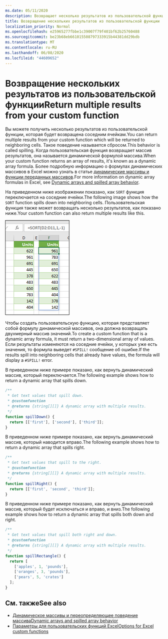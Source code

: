 ```yaml
---
ms.date: 05/11/2020
description: Возвращает несколько результатов из пользовательской функции в надстройке Office Excel.
title: Возвращение нескольких результатов из пользовательской функции
localization_priority: Normal
ms.openlocfilehash: e25965277fbbe1c39007f79f401bf62b25760488
ms.sourcegitcommit: be23b68eb661015508797333915b44381dd29bdb
ms.translationtype: MT
ms.contentlocale: ru-RU
ms.lasthandoff: 06/08/2020
ms.locfileid: "44609652"
---
```

# <a name="return-multiple-results-from-your-custom-function"></a><span data-ttu-id="828f4-103">Возвращение нескольких результатов из пользовательской функции</span><span class="sxs-lookup"><span data-stu-id="828f4-103">Return multiple results from your custom function</span></span>

<span data-ttu-id="828f4-104">Вы можете получить несколько результатов из пользовательской функции, которая будет возвращена соседним ячейкам.</span><span class="sxs-lookup"><span data-stu-id="828f4-104">You can return multiple results from your custom function which will be returned to neighboring cells.</span></span> <span data-ttu-id="828f4-105">Такое поведение называется сбросом.</span><span class="sxs-lookup"><span data-stu-id="828f4-105">This behavior is called spilling.</span></span> <span data-ttu-id="828f4-106">Когда пользовательская функция возвращает массив результатов, она называется динамической формулой массива.</span><span class="sxs-lookup"><span data-stu-id="828f4-106">When your custom function returns an array of results, it's known as a dynamic array formula.</span></span> <span data-ttu-id="828f4-107">Более подробную информацию о формулах динамических массивов в Excel можно узнать в статье [динамические массивы и функции переданных массивов](https://support.office.com/article/dynamic-arrays-and-spilled-array-behavior-205c6b06-03ba-4151-89a1-87a7eb36e531).</span><span class="sxs-lookup"><span data-stu-id="828f4-107">For more information on dynamic array formulas in Excel, see [Dynamic arrays and spilled array behavior](https://support.office.com/article/dynamic-arrays-and-spilled-array-behavior-205c6b06-03ba-4151-89a1-87a7eb36e531).</span></span>

<span data-ttu-id="828f4-108">На приведенном ниже изображении показано, как `SORT` функция переключается на соседние ячейки.</span><span class="sxs-lookup"><span data-stu-id="828f4-108">The following image shows how the `SORT` function spills down into neighboring cells.</span></span> <span data-ttu-id="828f4-109">Пользовательская функция также может возвращать несколько результатов, как показано ниже.</span><span class="sxs-lookup"><span data-stu-id="828f4-109">Your custom function can also return multiple results like this.</span></span>

![Снимок экрана функции SORT, отображающей несколько результатов в нескольких ячейках.](../images/dynamic-array-spill.png)

<span data-ttu-id="828f4-111">Чтобы создать пользовательскую функцию, которая представляет собой формулу динамической массивов, она должна возвращать двухмерный массив значений.</span><span class="sxs-lookup"><span data-stu-id="828f4-111">To create a custom function that is a dynamic array formula, it must return a two-dimensional array of values.</span></span> <span data-ttu-id="828f4-112">Если результаты изменяются на соседние ячейки, у которых уже есть значения, то формула выведет `#SPILL!` сообщение об ошибке.</span><span class="sxs-lookup"><span data-stu-id="828f4-112">If the results spill into neighboring cells that already have values, the formula will display a `#SPILL!` error.</span></span>

<span data-ttu-id="828f4-113">В приведенном ниже примере показано, как вернуть динамический массив, который переключается.</span><span class="sxs-lookup"><span data-stu-id="828f4-113">The following example shows how to return a dynamic array that spills down.</span></span>

```javascript
/**
 * Get text values that spill down.
 * @customfunction
 * @returns {string[][]} A dynamic array with multiple results.
 */
function spillDown() {
  return [['first'], ['second'], ['third']];
}
```

<span data-ttu-id="828f4-114">В приведенном ниже примере показано, как вернуть динамический массив, который наводится вправо.</span><span class="sxs-lookup"><span data-stu-id="828f4-114">The following example shows how to return a dynamic array that spills right.</span></span> 

```javascript
/**
 * Get text values that spill to the right.
 * @customfunction
 * @returns {string[][]} A dynamic array with multiple results.
 */
function spillRight() {
  return [['first', 'second', 'third']];
}
```

<span data-ttu-id="828f4-115">В приведенном ниже примере показано, как вернуть динамический массив, который будет исключаться и вправо, и вниз.</span><span class="sxs-lookup"><span data-stu-id="828f4-115">The following example shows how to return a dynamic array that spills both down and right.</span></span>

```javascript
/**
 * Get text values that spill both right and down.
 * @customfunction
 * @returns {string[][]} A dynamic array with multiple results.
 */
function spillRectangle() {
  return [
    ['apples', 1, 'pounds'],
    ['oranges', 3, 'pounds'],
    ['pears', 5, 'crates']
  ];
}
```

## <a name="see-also"></a><span data-ttu-id="828f4-116">См. также</span><span class="sxs-lookup"><span data-stu-id="828f4-116">See also</span></span>

- [<span data-ttu-id="828f4-117">Динамическое массивы и переопределяющее поведение массива</span><span class="sxs-lookup"><span data-stu-id="828f4-117">Dynamic arrays and spilled array behavior</span></span>](https://support.microsoft.com/office/205c6b06-03ba-4151-89a1-87a7eb36e531)
- [<span data-ttu-id="828f4-118">Параметры для пользовательских функций Excel</span><span class="sxs-lookup"><span data-stu-id="828f4-118">Options for Excel custom functions</span></span>](custom-functions-parameter-options.md)